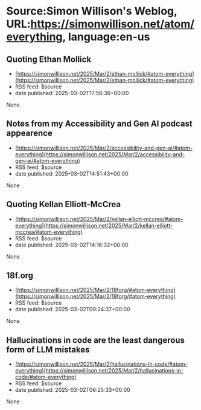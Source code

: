 # Source:Simon Willison's Weblog, URL:https://simonwillison.net/atom/everything, language:en-us

## Quoting Ethan Mollick
 - [https://simonwillison.net/2025/Mar/2/ethan-mollick/#atom-everything](https://simonwillison.net/2025/Mar/2/ethan-mollick/#atom-everything)
 - RSS feed: $source
 - date published: 2025-03-02T17:56:36+00:00

None

## Notes from my Accessibility and Gen AI podcast appearence
 - [https://simonwillison.net/2025/Mar/2/accessibility-and-gen-ai/#atom-everything](https://simonwillison.net/2025/Mar/2/accessibility-and-gen-ai/#atom-everything)
 - RSS feed: $source
 - date published: 2025-03-02T14:51:43+00:00

None

## Quoting Kellan Elliott-McCrea
 - [https://simonwillison.net/2025/Mar/2/kellan-elliott-mccrea/#atom-everything](https://simonwillison.net/2025/Mar/2/kellan-elliott-mccrea/#atom-everything)
 - RSS feed: $source
 - date published: 2025-03-02T14:16:32+00:00

None

## 18f.org
 - [https://simonwillison.net/2025/Mar/2/18forg/#atom-everything](https://simonwillison.net/2025/Mar/2/18forg/#atom-everything)
 - RSS feed: $source
 - date published: 2025-03-02T09:24:37+00:00

None

## Hallucinations in code are the least dangerous form of LLM mistakes
 - [https://simonwillison.net/2025/Mar/2/hallucinations-in-code/#atom-everything](https://simonwillison.net/2025/Mar/2/hallucinations-in-code/#atom-everything)
 - RSS feed: $source
 - date published: 2025-03-02T06:25:33+00:00

None

